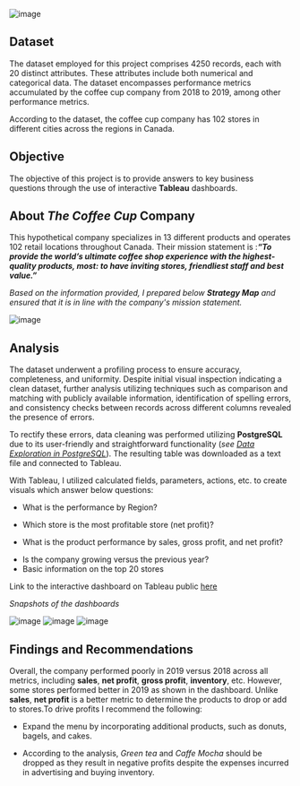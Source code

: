 ![image](https://user-images.githubusercontent.com/121362860/226148286-94d592e8-009e-47ec-81f7-7eaea6074d03.png)

## Dataset
The dataset employed for this project comprises 4250 records, each with 20 distinct attributes. These attributes include both numerical and categorical data. The dataset encompasses performance metrics accumulated by the coffee cup company from 2018 to 2019, among other performance metrics.

According to the dataset, the coffee cup company has 102 stores in different cities across the regions in Canada.

## Objective
The objective of this project is to provide  answers to key business questions through the use of interactive **Tableau** dashboards.

## About *The Coffee Cup* Company 
This hypothetical company specializes in 13 different products and operates 102 retail locations throughout Canada. Their mission statement is :***“To provide the world’s ultimate coffee shop experience with the highest-quality products, most: to have inviting stores, friendliest staff and best value.”***

*Based on the information provided, I prepared below **Strategy Map** and ensured that it is in line with the company's mission statement.*

![image](https://user-images.githubusercontent.com/121362860/226084259-acf44753-6672-4091-a8a4-ebe96118b01d.png)

## Analysis
The dataset underwent a profiling process to ensure accuracy, completeness, and uniformity. Despite initial visual inspection indicating a clean dataset, further analysis utilizing techniques such as comparison and matching with publicly available information, identification of spelling errors, and consistency checks between records across different columns revealed the presence of errors. 

To rectify these errors, data cleaning was performed utilizing **PostgreSQL** due to its user-friendly and straightforward functionality (*see [Data Exploration in PostgreSQL](https://github.com/Folasade-Ojo/Coffee-Cup/blob/main/Data%20Exploration%20and%20Cleaning.sql)*). The resulting table was downloaded as a text file and connected to Tableau.

With Tableau, I utilized calculated fields, parameters, actions, etc. to create visuals which answer below questions:
- What is the performance by Region?
* Which store is the most profitable store (net profit)?
+ What is the product performance by sales, gross profit, and net profit?
* Is the company growing versus the previous year?
* Basic information on the top 20 stores

Link to the interactive dashboard on Tableau public [here](https://public.tableau.com/app/profile/folasade.ojo/viz/FolasadeOjo-RWFD-CoffeeCupCompanyPerformance/Overview)

*Snapshots of the dashboards*

![image](https://user-images.githubusercontent.com/121362860/226147738-6f1ef198-b57c-4a75-add5-e59e4df10508.png)
![image](https://user-images.githubusercontent.com/121362860/226147730-c2b8d407-4cf6-4df8-891e-adcbdd2df930.png)
![image](https://user-images.githubusercontent.com/121362860/226147735-585ff4be-9bbf-4835-8da1-84ba46604eae.png)

## Findings and Recommendations

Overall, the company performed poorly in 2019 versus 2018 across all metrics, including **sales**, **net profit**, **gross profit**, **inventory**, etc. However, some stores performed better in 2019 as shown in the dashboard. Unlike **sales**, **net profit** is a better metric to determine the products to drop or add to stores.To drive profits I recommend the following:
* Expand the menu by incorporating additional products, such as donuts, bagels, and cakes.
+ According to the analysis, *Green tea* and *Caffe Mocha* should be dropped as they result in negative profits despite the expenses incurred in advertising and buying inventory.
